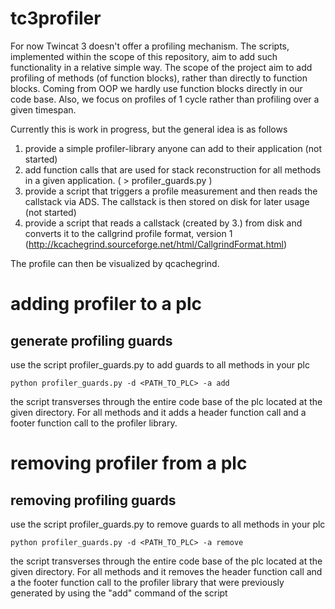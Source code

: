 # tc3profiler

For now Twincat 3 doesn't offer a profiling mechanism. The scripts, implemented within the scope of this repository, aim to add
such functionality in a relative simple way.
The scope of the project aim to add profiling of methods (of function blocks), rather than directly to function blocks. Coming from OOP we hardly use function blocks directly in our code base. 
Also, we focus on profiles of 1 cycle rather than profiling over a given timespan.

Currently this is work in progress, but the general idea is as follows

1. provide a simple profiler-library anyone can add to their application (not started)
2. add function calls that are used for stack reconstruction for all methods in a given application. ( > profiler_guards.py )
3. provide a script that triggers a profile measurement and then reads the callstack via ADS. The callstack is then stored on disk for later usage (not started)
4. provide a script that reads a callstack (created by 3.) from disk and converts it to the callgrind profile format, version 1 (http://kcachegrind.sourceforge.net/html/CallgrindFormat.html)

The profile can then be visualized by qcachegrind.

# adding profiler to a plc

## generate profiling guards
use the script profiler_guards.py to add guards to all methods in your plc

```
python profiler_guards.py -d <PATH_TO_PLC> -a add
```
the script transverses through the entire code base of the plc located at the given directory. For all methods and it adds a header function call and a footer function call to the profiler library.

# removing profiler from a plc

## removing profiling guards
use the script profiler_guards.py to remove guards to all methods in your plc

```
python profiler_guards.py -d <PATH_TO_PLC> -a remove
```
the script transverses through the entire code base of the plc located at the given directory. For all methods and it removes the header function call and a the footer function call to the profiler library that were previously generated by using the "add" command of the script
